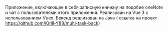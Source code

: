 Приложение, включающее в себя записную книжну на подобие oneNote и чат с пользователями этого приложения.
Реализован на Vue 3 с использованием Vuex.
Бекенд реализован на Java ( ссылка на проект https://github.com/Kirill-Y88/multi-task-back)